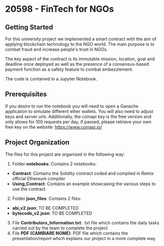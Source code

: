 # 20598 - FinTech for NGOs

## Getting Started
For this university project we implemented a smart contract with the aim of applying blockchain technology to the NGO world.
The main purpose is to combat fraud and increase people's trust in NGOs.

The key aspect of the contract is its immutable mission, location, goal and deadline once deployed as well as the presence of a consensus-based payment function as a safety feature to combat embezzlement.

The code is contained in a Jupyter Notebook.

## Prerequisites
If you desire to run the notebook you will need to open a Ganache application to simulate different ether wallets. 
You will also need to adjust keys and server urls.
Additionally, the coinapi key is the free version and only allows for 100 requests per day, if passed, please retrieve your own free key on the website: https://www.coinapi.io/

## Project Organization
The files for this project are organized in the following way:
1.  Folder __notebooks__: Contains 2 notebooks:
  *  __Contract__: Contains the Solidity contract coded and compiled in Remix official Ethereum compiler
  *  __Using_Contract__: Contains an example showcasing the various steps to use the contract 
2.  Folder __json_files__: Contains 2 files:
  *  __abi_v2.json__: TO BE COMPLETED
  *  __bytecode_v2.json__: TO BE COMPLETED
3.  File __Contributors_Information.txt__: .txt file which contains the daily tasks carried out by the team to complete the project 
4.  File __PDF (CAMBIARE NOME)__: PDF file which contains the presentation/report which explains our project in a more complete way
